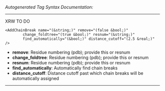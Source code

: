 _Autogenerated Tag Syntax Documentation:_

---
XRW TO DO

```
<AddChainBreak name="(&string;)" remove="(false &bool;)"
        change_foldtree="(true &bool;)" resnum="(&string;)"
        find_automatically="(&bool;)" distance_cutoff="(2.5 &real;)" />
```

-   **remove**: Residue numbering (pdb); provide this or resnum
-   **change_foldtree**: Residue numbering (pdb); provide this or resnum
-   **resnum**: Residue numbering (pdb); provide this or resnum
-   **find_automatically**: Automatically find chain breaks
-   **distance_cutoff**: Distance cutoff past which chain breaks will be automatically assigned

---

